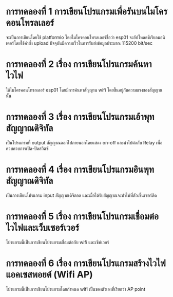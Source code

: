 # การทดลองที่ 1 การเขียนโปรแกรมเพื่อรันบนไมโครคอนโทรลเลอร์
จะเป็นการเขียนโดยใช้ platformio โดยไมโครคอนโทรลเลอร์ชื่อว่า esp01 จะอัปโหลดซีเรียลมอนิเตอร์โดยใช้คำสั่ง upload ปัจจุบันมีความเร็วในการรับส่งข้อมูลประมาณ 115200 bit/sec
# การทดลองที่ 2 เรื่อง การเขียนโปรแกรมค้นหาไวไฟ
ใช้ไมโครคอนโทรลเลอร์ esp01 โดยมีการค้นหาสัญญาน wifi โดยขึ้นอยู่กับความแรงของสัญญานนั้น
# การทดลองที่ 3 เรื่อง การเขียนโปรแกรมเอ้าพุทสัญญาณดิจิทัล
เป็นโปรแกรมที่ output สัญญาณออกไปภายนอกโดยแสดง on-off และนำไปต่อกับ Relay เพื่อควบควบการเปิด-ปิดสวิตซ์
# การทดลองที่ 4 เรื่อง การเขียนโปรแกรมอินพุทสัญญาณดิจิทัล
เป็นการเขียนโปรแกรม input สัญญาณดิจิตอล และเมื่อได้รับสัญญาณจะทำไฟที่ตัวเซ็นเซอร์ติด
# การทดลองที่ 5 เรื่อง การเขียนโปรแกรมเชื่อมต่อไวไฟและเว็บเซอร์เวอร์
โปรแกรมนี้เป็นการเขียนโปรแกรมเชื่อมต่อกับ wifi และเซิฟเวอร์
# การทดลองที่ 6 เรื่อง การเขียนโปรแกรมสร้างไวไฟแอคเซสพอยต์ (Wifi AP)
โปรแกรมนี้เป็นการเขียนโปรแกรมโดยกำหนด wifi เป็นของตัวเองที่เรียกว่า AP point
